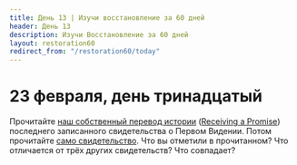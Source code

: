 ```yaml
---
title: Дeнь 13 | Изучи восстановление за 60 дней
header: День 13
description: Изучи Восстановление за 60 дней
layout: restoration60
redirect_from: "/restoration60/today"
---
```


# 23 февраля, день тринадцатый

Прочитайте [наш собственный перевод истории](/restoration60/articles/account_4_history)  ([Receiving a Promise](https://history.churchofjesuschrist.org/content/restoration/receiving-a-promise?lang=eng)) последнего записанного свидетельства о Первом Видении. Потом прочитайте [само свидетельство](https://www.churchofjesuschrist.org/study/manual/first-vision-accounts/1842-account?lang=rus). Что вы отметили в прочитанном? Что отличается от трёх других свидетельств? Что совпадает?